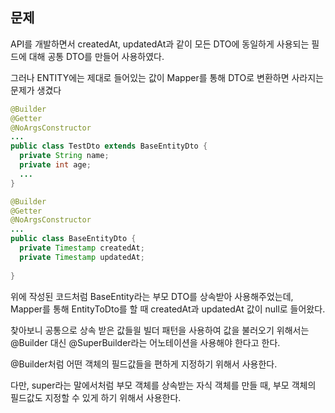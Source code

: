 ## 문제

API를 개발하면서 createdAt, updatedAt과 같이 모든 DTO에 동일하게 사용되는 필드에 대해 공통 DTO를 만들어 사용하였다.

그러나 ENTITY에는 제대로 들어있는 값이 Mapper를 통해 DTO로 변환하면 사라지는 문제가 생겼다

```java
@Builder
@Getter
@NoArgsConstructor
...
public class TestDto extends BaseEntityDto {
  private String name;
  private int age;
  ...
}
```

```java
@Builder
@Getter
@NoArgsConstructor
...
public class BaseEntityDto {
  private Timestamp createdAt;
  private Timestamp updatedAt;
  
}
```

위에 작성된 코드처럼 BaseEntity라는 부모 DTO를 상속받아 사용해주었는데, Mapper를 통해 EntityToDto를 할 때 createdAt과 updatedAt 값이 null로 들어왔다.

찾아보니 공통으로 상속 받은 값들읠 빌더 패턴을 사용하여 값을 불러오기 위해서는 @Builder 대신 @SuperBuilder라는 어노테이션을 사용해야 한다고 한다.

@Builder처럼 어떤 객체의 필드값들을 편하게 지정하기 위해서 사용한다. 

다만, super라는 말에서처럼 부모 객체를 상속받는 자식 객체를 만들 때, 부모 객체의 필드값도 지정할 수 있게 하기 위해서 사용한다.

